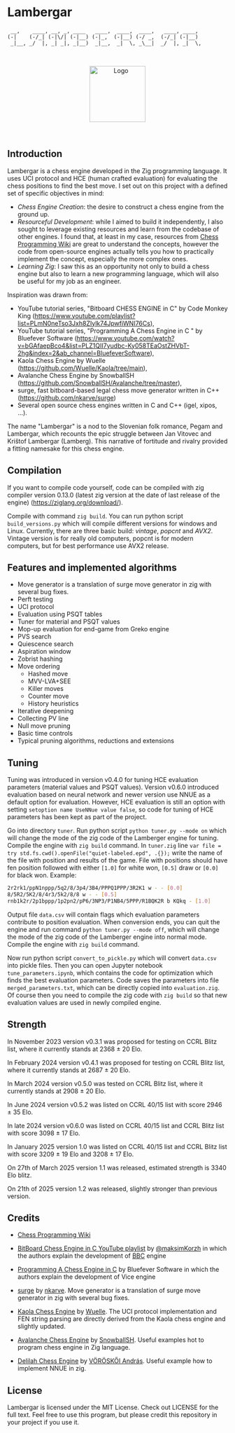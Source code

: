 # Lambergar

     __,    ____, __, _, ____   ____,  ____,  ____,   ____, ____, 
    (-|    (-/_| (-|\/| (-|__) (-|_,  (-|__) (-/ _,  (-/_| (-|__) 
     _|__, _/  |, _| _|, _|__)  _|__,  _|  \, _\__|  _/  |, _|  \,
     
<br/>
<p align="center">
<img src="DALL·E 2023-11-14 16.01.46 - two chess knights figures with knights sitting on them, fighting each other, pixel art.png" alt="Logo" width=128 height=128/>
</p>
<br/>

## Introduction

Lambergar is a chess engine developed in the Zig programming language. It uses UCI protocol and HCE (human crafted evaluation) for evaluating the chess positions to find the best move. I set out on this project with a defined set of specific objectives in mind:

- *Chess Engine Creation*: the desire to construct a chess engine from the ground up.
- *Resourceful Development*: while I aimed to build it independently, I also sought to leverage existing resources and learn from the codebase of other engines. I found that, at least in my case, resources from [Chess Programming Wiki](https://www.chessprogramming.org/) are great to understand the concepts, however the code from open-source engines actually tells you how to practically implement the concept, especially the more complex ones.
- *Learning Zig*: I saw this as an opportunity not only to build a chess engine but also to learn a new programming language, which will also be useful for my job as an engineer.

Inspiration was drawn from:

- YouTube tutorial series, "Bitboard CHESS ENGINE in C" by Code Monkey King (<https://www.youtube.com/playlist?list=PLmN0neTso3Jxh8ZIylk74JpwfiWNI76Cs>),
- YouTube tutorial series, "Programming A Chess Engine in C " by Bluefever Software (<https://www.youtube.com/watch?v=bGAfaepBco4&list=PLZ1QII7yudbc-Ky058TEaOstZHVbT-2hg&index=2&ab_channel=BluefeverSoftware>),
- Kaola Chess Engine by Wuelle (<https://github.com/Wuelle/Kaola/tree/main>),
- Avalanche Chess Engine by SnowballSH (<https://github.com/SnowballSH/Avalanche/tree/master>),
- surge, fast bitboard-based legal chess move generator written in C++ (<https://github.com/nkarve/surge>)
- Several open source chess engines written in C and C++ (igel, xipos, ...).

The name "Lambergar" is a nod to the Slovenian folk romance, Pegam and Lambergar, which recounts the epic struggle between Jan Vitovec and Krištof Lambergar (Lamberg). This narrative of fortitude and rivalry provided a fitting namesake for this chess engine.

## Compilation

If you want to compile code yourself, code can be compiled with zig compiler version 0.13.0 (latest zig version at the date of last release of the engine) (<https://ziglang.org/download/>).

Compile with command `zig build`. You can run python script `build_versions.py` which will compile different versions for windows and Linux. Currently, there are three basic build: *vintage*, *popcnt* and *AVX2*. Vintage version is for really old computers, popcnt is for modern computers, but for best performance use AVX2 release.

## Features and implemented algorithms

- Move generator is a translation of surge move generator in zig with several bug fixes.
- Perft testing
- UCI protocol
- Evaluation using PSQT tables
- Tuner for material and PSQT values
- Mop-up evaluation for end-game from Greko engine
- PVS search
- Quiescence search
- Aspiration window
- Zobrist hashing
- Move ordering
  - Hashed move
  - MVV-LVA+SEE
  - Killer moves
  - Counter move
  - History heuristics
- Iterative deepening
- Collecting PV line
- Null move pruning
- Basic time controls
- Typical pruning algorithms, reductions and extensions

## Tuning

Tuning was introduced in version v0.4.0 for tuning HCE evaluation parameters (material values and PSQT values). Version v0.6.0 introduced evaluation based on neural network and newer version use NNUE as a default option for evaluation. However, HCE evaluation is still an option with setting `setoption name UseNNue value false`, so code for tuning of HCE parameters has been kept as part of the project. 

Go into directory `tuner`. Run python script `python tuner.py --mode on` which will change the mode of the zig code of the Lamberger engine for tuning. Compile the engine with `zig build` command. In `tuner.zig` line `var file = try std.fs.cwd().openFile("quiet-labeled.epd", .{});` write the name of the file with position and results of the game. File with positions should have fen position followed with either `[1.0]` for white won, `[0.5]` draw or `[0.0]` for black won.
Example:

```bash
2r2rk1/ppN1nppp/5q2/8/3p4/3B4/PPPQ1PPP/3R2K1 w - - [0.0]
8/5R2/5K2/8/4r3/5k2/8/8 w - - [0.5]
rnb1k2r/2p1bppp/1p2pn2/pP6/3NP3/P1NB4/5PPP/R1BQK2R b KQkq - [1.0]
```

Output file `data.csv` will contain flags which evaluation parameters contribute to position evaluation. When conversion ends, you can quit the engine and run command `python tuner.py --mode off`, which will change the mode of the zig code of the Lamberger engine into normal mode. Compile the engine with `zig build` command.

Now run python script `convert_to_pickle.py` which will convert `data.csv` into pickle files. Then you can open Jupyter notebook `tune_parameters.ipynb`, which contains the code for optimization which finds the best evaluation parameters. Code saves the parameters into file `merged_parameters.txt`, which can be directly copied into `evaluation.zig`. Of course then you need to compile the zig code with `zig build` so that new evaluation values are used in newly compiled engine.

## Strength

In November 2023 version v0.3.1 was proposed for testing on CCRL Blitz list, where it currently stands at 2368 &plusmn; 20 Elo.

In February 2024 version v0.4.1 was proposed for testing on CCRL Blitz list, where it currently stands at 2687 &plusmn; 20 Elo.

In March 2024 version v0.5.0 was tested on CCRL Blitz list, where it currently stands at 2908 &plusmn; 20 Elo.

In June 2024 version v0.5.2 was listed on CCRL 40/15 list with score 2946 &plusmn; 35 Elo.

In late 2024 version v0.6.0 was listed on CCRL 40/15 list and CCRL Blitz list with score 3098 &plusmn; 17 Elo.

In January 2025 version 1.0 was listed on CCRL 40/15 list and CCRL Blitz list with score 3209 &plusmn; 19 Elo and 3208 &plusmn; 17 Elo.

On 27th of March 2025 version 1.1 was released, estimated strength is 3340 Elo blitz.

On 21th of 2025 version 1.2 was released, slightly stronger than previous version.

## Credits

- [Chess Programming Wiki](https://www.chessprogramming.org/)

- [BitBoard Chess Engine in C YouTube playlist](https://www.youtube.com/playlist?list=PLmN0neTso3Jxh8ZIylk74JpwfiWNI76Cs) by [@maksimKorzh](https://github.com/maksimKorzh) in which the authors explain the development of [BBC](https://github.com/maksimKorzh/bbc) engine

- [Programming A Chess Engine in C](https://www.youtube.com/watch?v=bGAfaepBco4&list=PLZ1QII7yudbc-Ky058TEaOstZHVbT-2hg&index=2&ab_channel=BluefeverSoftware) by Bluefever Software in which the authors explain the development of Vice engine

- [surge](https://github.com/nkarve/surge) by [nkarve](https://github.com/nkarve). Move generator is a translation of surge move generator in zig with several bug fixes.

- [Kaola Chess Engine](https://github.com/Wuelle/Kaola/tree/main) by [Wuelle](https://github.com/Wuelle). The UCI protocol implementation and FEN string parsing are directly derived from the Kaola chess engine and slightly updated.

- [Avalanche Chess Engine](https://github.com/SnowballSH/Avalanche/tree/master) by [SnowballSH](https://github.com/SnowballSH). Useful examples hot to program chess engine in Zig language.

- [Delilah Chess Engine](https://git.sr.ht/~voroskoi/delilah) by [VÖRÖSKŐI András](https://git.sr.ht/~voroskoi/). Useful example how to implement NNUE in zig.

## License

Lambergar is licensed under the MIT License. Check out LICENSE for the full text. Feel free to use this program, but please credit this repository in your project if you use it.
